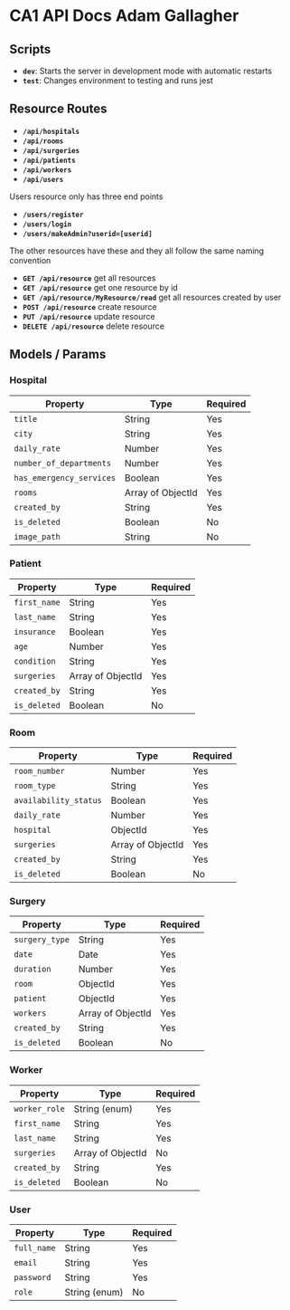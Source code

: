 # CA1 API Docs Adam Gallagher

## Scripts
- **`dev`**: Starts the server in development mode with automatic restarts
- **`test`**: Changes environment to testing and runs jest

## Resource Routes
- **`/api/hospitals`**
- **`/api/rooms`**
- **`/api/surgeries`**
- **`/api/patients`**
- **`/api/workers`**
-  **`/api/users`**

Users resource only has three end points
-  **`/users/register`**
-  **`/users/login`**
-  **`/users/makeAdmin?userid=[userid]`**

The other resources have these and they all follow the same naming convention
- **`GET /api/resource`** get all resources
- **`GET /api/resource`** get one resource by id
- **`GET /api/resource/MyResource/read`** get all resources created by user 
- **`POST /api/resource`** create resource
- **`PUT /api/resource`** update resource
- **`DELETE /api/resource`** delete resource


## Models / Params

### Hospital

| Property                     | Type                | Required |
|------------------------------|---------------------|----------|
| `title`                      | String              | Yes      |
| `city`                       | String              | Yes      |
| `daily_rate`                 | Number              | Yes      |
| `number_of_departments`      | Number              | Yes      |
| `has_emergency_services`      | Boolean             | Yes      |
| `rooms`                      | Array of ObjectId   | Yes      |
| `created_by`                 | String              | Yes      |
| `is_deleted`                 | Boolean             | No       |
| `image_path`                 | String              | No       |

### Patient

| Property        | Type                | Required |
|-----------------|---------------------|----------|
| `first_name`    | String              | Yes      |
| `last_name`     | String              | Yes      |
| `insurance`     | Boolean             | Yes      |
| `age`           | Number              | Yes      |
| `condition`     | String              | Yes      |
| `surgeries`     | Array of ObjectId   | Yes      |
| `created_by`    | String              | Yes      |
| `is_deleted`    | Boolean             | No       |

### Room

| Property                | Type                | Required |
|-------------------------|---------------------|----------|
| `room_number`           | Number              | Yes      |
| `room_type`             | String              | Yes      |
| `availability_status`    | Boolean             | Yes      |
| `daily_rate`            | Number              | Yes      |
| `hospital`              | ObjectId            | Yes      |
| `surgeries`             | Array of ObjectId   | Yes      |
| `created_by`            | String              | Yes      |
| `is_deleted`            | Boolean             | No       |

### Surgery

| Property         | Type                | Required |
|------------------|---------------------|----------|
| `surgery_type`   | String              | Yes      |
| `date`           | Date                | Yes      |
| `duration`       | Number              | Yes      |
| `room`           | ObjectId            | Yes      |
| `patient`        | ObjectId            | Yes      |
| `workers`        | Array of ObjectId   | Yes      |
| `created_by`     | String              | Yes      |
| `is_deleted`     | Boolean             | No       |

### Worker

| Property         | Type                | Required |
|------------------|---------------------|----------|
| `worker_role`    | String (enum)       | Yes      |
| `first_name`     | String              | Yes      |
| `last_name`      | String              | Yes      |
| `surgeries`      | Array of ObjectId   | No       |
| `created_by`     | String              | Yes      |
| `is_deleted`     | Boolean             | No       |

### User

| Property      | Type                | Required |
|---------------|---------------------|----------|
| `full_name`   | String              | Yes      |
| `email`       | String              | Yes      |
| `password`    | String              | Yes      |
| `role`        | String (enum)       | No       |
